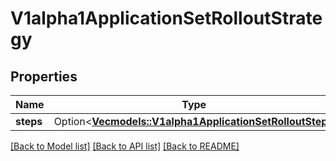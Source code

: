# V1alpha1ApplicationSetRolloutStrategy

## Properties

Name | Type | Description | Notes
------------ | ------------- | ------------- | -------------
**steps** | Option<[**Vec<models::V1alpha1ApplicationSetRolloutStep>**](v1alpha1ApplicationSetRolloutStep.md)> |  | [optional]

[[Back to Model list]](../README.md#documentation-for-models) [[Back to API list]](../README.md#documentation-for-api-endpoints) [[Back to README]](../README.md)


